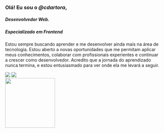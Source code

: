 ### Olá! Eu sou o _@cdartora_, 
##### Desenvolvedor Web.
##### Especializado em Frontend

Estou sempre buscando aprender e me desenvolver ainda mais na área de tecnologia. Estou aberto a novas oportunidades que me permitam aplicar meus conhecimentos, colaborar com profissionais experientes e continuar a crescer como desenvolvedor. Acredito que a jornada do aprendizado nunca termina, e estou entusiasmado para ver onde ela me levará a seguir.

<div display="flex" justify-content="center">
  <a href = "mailto:carlosdalsoler@gmail.com"><img src="https://img.shields.io/badge/-Gmail-%23333?style=for-the-badge&logo=gmail&logoColor=white" target="_blank"></a>
  <a href="https://www.linkedin.com/in/carlosdalsoler/" target="_blank"><img src="https://img.shields.io/badge/-LinkedIn-%230077B5?style=for-the-badge&logo=linkedin&logoColor=white" target="_blank"></a> 
</div>
<div>
  <a href="https://github.com/cdartora">
  <img height="160em" src="https://github-readme-stats.vercel.app/api/top-langs/?username=cdartora&layout=compact&langs_count=7&theme=dark"/>
</div>

